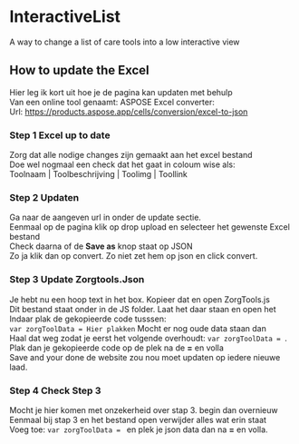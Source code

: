 # InteractiveList
A way to change a list of care tools into a low interactive view

## How to update the Excel
Hier leg ik kort uit hoe je de pagina kan updaten met behulp   
Van een online tool genaamt: ASPOSE Excel converter:  
Url: https://products.aspose.app/cells/conversion/excel-to-json

### Step 1 Excel up to date
Zorg dat alle nodige changes zijn gemaakt aan het excel bestand  
Doe wel nogmaal een check dat het gaat in coloum wise als:  
Toolnaam | Toolbeschrijving | Toolimg | Toollink  

### Step 2 Updaten
Ga naar de aangeven url in onder de update sectie.  
Eenmaal op de pagina klik op drop upload en selecteer het gewenste Excel bestand  
Check daarna of de **Save as** knop staat op JSON  
Zo ja klik dan op convert. Zo niet zet hem op json en click convert.

### Step 3 Update Zorgtools.Json
Je hebt nu een hoop text in het box. Kopieer dat en open ZorgTools.js  
Dit bestand staat onder in de JS folder. Laat het daar staan en open het  
Indaar plak de gekopieerde code tusssen:  
`var zorgToolData = Hier plakken` Mocht er nog oude data staan dan  
Haal dat weg zodat je eerst het volgende overhoudt: `var zorgToolData = `.  
Plak dan je gekopieerde code op de plek na de **=** en volla  
Save and your done de website zou nou moet updaten op iedere nieuwe laad.

### Step 4 Check Step 3
Mocht je hier komen met onzekerheid over stap 3. begin dan overnieuw  
Eenmaal bij stap 3 en het bestand open verwijder alles wat erin staat  
Voeg toe: `var zorgToolData = ` en plek je json data dan na **=** en volla.